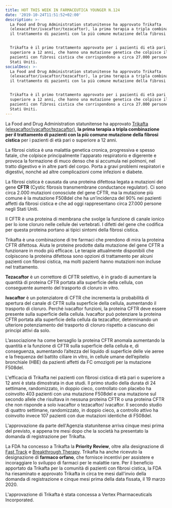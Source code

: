 ```yaml
---
title: HOT THIS WEEK IN FARMACEUTICA YOUNGER N.124
date: '2019-10-24T11:51:52+02:00'
description: >-
  La Food and Drug Administration statunitense ha approvato Trikafta
  (elexacaftor/ivacaftor/tezacaftor), la prima terapia a tripla combinazione per
  il trattamento di pazienti con la più comune mutazione della fibrosi cistica.


  Trikafta è il primo trattamento approvato per i pazienti di età pari o
  superiore a 12 anni, che hanno una mutazione genetica che colpisce il 90% dei
  pazienti con fibrosi cistica che corrispondono a circa 27.000 persone negli
  Stati Uniti.
socialDesc: >-
  La Food and Drug Administration statunitense ha approvato Trikafta
  (elexacaftor/ivacaftor/tezacaftor), la prima terapia a tripla combinazione per
  il trattamento di pazienti con la più comune mutazione della fibrosi cistica.


  Trikafta è il primo trattamento approvato per i pazienti di età pari o
  superiore a 12 anni, che hanno una mutazione genetica che colpisce il 90% dei
  pazienti con fibrosi cistica che corrispondono a circa 27.000 persone negli
  Stati Uniti.
---
```

La Food and Drug Administration statunitense ha approvato [Trikafta (elexacaftor/ivacaftor/tezacaftor)](https://www.fda.gov/news-events/press-announcements/fda-approves-new-breakthrough-therapy-cystic-fibrosis), **la prima terapia a tripla combinazione per il trattamento di pazienti con la più comune mutazione della fibrosi cistica** per i pazienti di età pari o superiore a 12 anni.

La fibrosi cistica è una malattia genetica cronica, progressiva e spesso fatale, che colpisce principalmente l'apparato respiratorio e digerente e provoca la formazione di muco denso che si accumula nei polmoni, nel tratto digestivo e in altre parti del corpo. Porta a gravi problemi respiratori e digestivi, nonché ad altre complicazioni come infezioni e diabete. 

La fibrosi cistica è causata da una proteina difettosa legata a mutazioni del gene **CFTR** (Cystic fibrosis transmembrane conductance regulator). Ci sono circa 2.000 mutazioni conosciute del gene CFTR, ma la mutazione più comune è la mutazione F508del che ha un'incidenza del 90% nei pazienti affetti da fibrosi cistica e che ad oggi rappresentano circa 27.000 persone negli Stati Uniti.

Il CFTR è una proteina di membrana che svolge la funzione di canale ionico per lo ione cloruro nelle cellule dei vertebrati.  I difetti del gene che codifica per questa proteina portano ai tipici sintomi della fibrosi cistica. 

Trikafta è una combinazione di tre farmaci che prendono di mira la proteina CFTR difettosa. Aiuta le proteine ​​prodotte dalla mutazione del gene CFTR a funzionare in modo più efficace. Le terapie attualmente disponibili che colpiscono la proteina difettosa sono opzioni di trattamento per alcuni pazienti con fibrosi cistica, ma molti pazienti hanno mutazioni non incluse nel trattamento. 

**Tezacaftor** è un correttore di CFTR selettivo, è in grado di aumentare la quantità di proteina CFTR portata alla superficie della cellula, con conseguente aumento del trasporto di cloruro in vitro. 

**Ivacaftor** è un potenziatore di CFTR che incrementa la probabilità di apertura del canale di CFTR sulla superficie della cellula, aumentando il trasporto di cloruro. Perché ivacaftor funzioni, la proteina CFTR deve essere presente sulla superficie della cellula. Ivacaftor può potenziare la proteina CFTR portata alla superficie della cellula da tezacaftor, determinando un ulteriore potenziamento del trasporto di cloruro rispetto a ciascuno dei principi attivi da solo. 

L’associazione ha come bersaglio la proteina CFTR anomala aumentando la quantità e la funzione di CFTR sulla superficie della cellula e, di conseguenza, aumentando l’altezza del liquido di superficie delle vie aeree e la frequenza del battito ciliare in vitro, in cellule umane dell’epitelio bronchiale (HBE) da pazienti affetti da FC omozigoti per la mutazione F508del.

L'efficacia di Trikafta nei pazienti con fibrosi cistica di età pari o superiore a 12 anni è stata dimostrata in due studi. Il primo studio della durata di 24 settimane, randomizzato, in doppio cieco, controllato con placebo ha coinvolto 403 pazienti con una mutazione F508del e una mutazione sul secondo allele che risultava in nessuna proteina CFTR o una proteina CFTR che non risponde a solo ivacaftor o tezacaftor/ ivacaftor. Il secondo studio di quattro settimane, randomizzato, in doppio cieco, a controllo attivo ha coinvolto invece 107 pazienti con due mutazioni identiche di F508del.

L'approvazione da parte dell'Agenzia statunitense arriva cinque mesi prima del previsto, e appena tre mesi dopo che la società ha presentato la domanda di registrazione per Trikafta.

La FDA ha concesso a Trikafta la **Priority Review**, oltre alla designazione di [Fast Track](https://www.farmaceuticayounger.science/blog/2019/05/fast-track/) e [Breakthrough Therapy](https://www.farmaceuticayounger.science/blog/2018/12/breakthrough-therapy/). Trikafta ha anche ricevuto la designazione di **farmaco orfano**, che fornisce incentivi per assistere e incoraggiare lo sviluppo di farmaci per le malattie rare. Per il beneficio apportato da Trikafta per la comunità di pazienti con fibrosi cistica, la FDA ha riesaminato e approvato Trikafta in circa tre mesi dall'invio della domanda di registrazione e cinque mesi prima della data fissata, il 19 marzo 2020. 

L'approvazione di Trikafta è stata concessa a Vertex Pharmaceuticals Incorporated.
